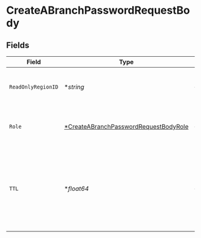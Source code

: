 # CreateABranchPasswordRequestBody


## Fields

| Field                                                                                                    | Type                                                                                                     | Required                                                                                                 | Description                                                                                              |
| -------------------------------------------------------------------------------------------------------- | -------------------------------------------------------------------------------------------------------- | -------------------------------------------------------------------------------------------------------- | -------------------------------------------------------------------------------------------------------- |
| `ReadOnlyRegionID`                                                                                       | **string*                                                                                                | :heavy_minus_sign:                                                                                       | A read-only region of the database branch                                                                |
| `Role`                                                                                                   | [*CreateABranchPasswordRequestBodyRole](../../models/operations/createabranchpasswordrequestbodyrole.md) | :heavy_minus_sign:                                                                                       | The database role of the password (i.e. admin)                                                           |
| `TTL`                                                                                                    | **float64*                                                                                               | :heavy_minus_sign:                                                                                       | Time to live (in seconds) for the password. The password will be invalid when TTL has passed             |
